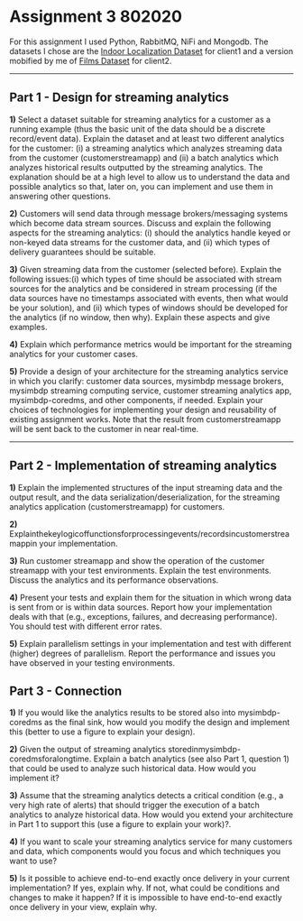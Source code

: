 
# Assignment 3 802020  
  
For this assignment I used Python, RabbitMQ, NiFi and Mongodb. The datasets I chose are the [Indoor Localization Dataset](https://zenodo.org/record/2671590#.XXJahPxRUlU) for client1 and a version mobified by me of [Films Dataset](https://perso.telecom-paristech.fr/eagan/class/igr204/datasets) for client2.  
  
  
---  
## Part 1 - Design for streaming analytics  
  
**1)** Select a dataset suitable for streaming analytics for a customer as a running example (thus the basic unit of the data should be a discrete record/event data). Explain the dataset and at least two different analytics for the customer: (i) a streaming analytics which analyzes streaming data from the customer (customerstreamapp) and (ii) a batch analytics which analyzes historical results outputted by the streaming analytics. The explanation should be at a high level to allow us to understand the data and possible analytics so that, later on, you can implement and use them in answering other questions.  
  
  
  
**2)** Customers will send data through message brokers/messaging systems which become data stream sources. Discuss and explain the following aspects for the streaming analytics: (i) should the analytics handle keyed or non-keyed data streams for the customer data, and (ii) which types of delivery guarantees should be suitable.   
  
  
  
**3)** Given streaming data from the customer (selected before). Explain the following issues:(i) which types of time should be associated with stream sources for the analytics and be considered in stream processing (if the data sources have no timestamps associated with events, then what would be your solution), and (ii) which types of windows should be developed for the analytics (if no window, then why). Explain these aspects and give examples.   
  
  
  
**4)**  Explain which performance metrics would be important for the streaming analytics for your customer cases.
  
  
  
**5)**  Provide a design of your architecture for the streaming analytics service in which you clarify: customer data sources, mysimbdp message brokers, mysimbdp streaming computing service, customer streaming analytics app, mysimbdp-coredms, and other components, if needed. Explain your choices of technologies for implementing your design and reusability of existing assignment works. Note that the result from customerstreamapp will be sent back to the customer in near real-time.
  
  
  
  
---  
## Part 2 - Implementation of streaming analytics
  
**1)** Explain the implemented structures of the input streaming data and the output result, and the data serialization/deserialization, for the streaming analytics application (customerstreamapp) for customers.



**2)** Explainthekeylogicoffunctionsforprocessingevents/recordsincustomerstreamappin your implementation.



**3)**  Run customer streamapp and show the operation of the customer streamapp with your test environments. Explain the test environments. Discuss the analytics and its performance observations.



**4)** Present your tests and explain them for the situation in which wrong data is sent from or is within data sources. Report how your implementation deals with that (e.g., exceptions, failures, and decreasing performance). You should test with different error rates.



**5)** Explain parallelism settings in your implementation and test with different (higher) degrees of parallelism. Report the performance and issues you have observed in your testing environments.



## Part 3 - Connection


**1)**  If you would like the analytics results to be stored also into mysimbdp-coredms as the final sink, how would you modify the design and implement this (better to use a figure to explain your design).
    
    
**2)**  Given the output of streaming analytics storedinmysimbdp-coredmsforalongtime. Explain a batch analytics (see also Part 1, question 1) that could be used to analyze such historical data. How would you implement it?
    
    
**3)**   Assume that the streaming analytics detects a critical condition (e.g., a very high rate of alerts) that should trigger the execution of a batch analytics to analyze historical data. How would you extend your architecture in Part 1 to support this (use a figure to explain your work)?.
    
    
**4)**  If you want to scale your streaming analytics service for many customers and data, which components would you focus and which techniques you want to use?
    
    
**5)**  Is it possible to achieve end-to-end exactly once delivery in your current implementation? If yes, explain why. If not, what could be conditions and changes to make it happen? If it is impossible to have end-to-end exactly once delivery in your view, explain why.

